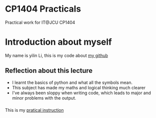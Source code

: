 # CP1404 Practicals

Practical work for IT@JCU CP1404

# Introduction about myself
My name is yilin Li, this is my code about [my github](https://github.com/Liyilin66/CP1404pratical)


## Reflection about this lecture

* I learnt the basics of python and what all the symbols mean.
* This subject has made my maths and logical thinking much clearer
* I've always been sloppy when writing code, which leads to major and minor problems with the output.


###
This is my [pratical instruction](https://github.com/CP1404/Practicals/tree/master/prac_07)